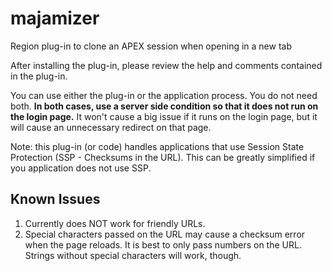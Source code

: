 # majamizer
Region plug-in to clone an APEX session when opening in a new tab

After installing the plug-in, please review the help and comments contained in the plug-in.

You can use either the plug-in or the application process. You do not need both. **In both cases, use a server side condition so that it does not run on the login page.** It won't cause a big issue if it runs on the login page, but it will cause an unnecessary redirect on that page.

Note: this plug-in (or code) handles applications that use Session State Protection (SSP - Checksums in the URL). This can be greatly simplified if you application does not use SSP.

## Known Issues

1. Currently does NOT work for friendly URLs.
2. Special characters passed on the URL may cause a checksum error when the page reloads. It is best to only pass numbers on the URL. Strings without special characters will work, though.
